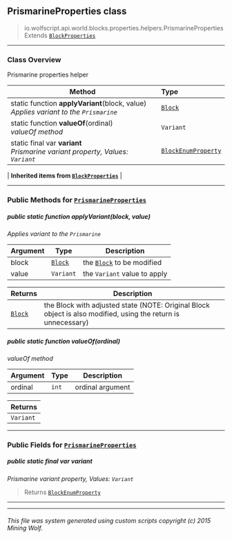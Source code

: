 ## PrismarineProperties __class__

>io.wolfscript.api.world.blocks.properties.helpers.PrismarineProperties
>Extends [`BlockProperties`](BlockProperties.md)

---

### Class Overview

Prismarine properties helper

Method | Type   
--- | :--- 
static function __applyVariant__(block, value) <br> _Applies variant to the `Prismarine`_ | [`Block`](../../Block.md)
static function __valueOf__(ordinal) <br> _valueOf method_ | `Variant`
static final var __variant__ <br> _Prismarine variant property, Values: `Variant`_ | [`BlockEnumProperty`](../BlockEnumProperty.md)
 |
__Inherited items from [`BlockProperties`](BlockProperties.md)__ |





---


### Public Methods for [`PrismarineProperties`](PrismarineProperties.md)

##### <a id='applyvariant'></a>public static function __applyVariant__(block, value)

_Applies variant to the `Prismarine`_

Argument | Type | Description  
--- | --- | --- 
block | [`Block`](../../Block.md) | the [`Block`](../../Block.md) to be modified
value | `Variant` | the `Variant` value to apply

Returns | Description
--- | --- 
[`Block`](../../Block.md) | the Block with adjusted state (NOTE: Original Block object is also modified, using the return is unnecessary)


##### <a id='valueof'></a>public static function __valueOf__(ordinal)

_valueOf method_

Argument | Type | Description  
--- | --- | --- 
ordinal | `int` | ordinal argument

Returns | 
--- | 
`Variant` |


---

### Public Fields for [`PrismarineProperties`](PrismarineProperties.md)

##### <a id='variant'></a>public static final var __variant__

_Prismarine variant property, Values: `Variant`_

>Returns
>  [`BlockEnumProperty`](../BlockEnumProperty.md)

---


---


###### This file was system generated using custom scripts copyright (c) 2015 Mining Wolf.
	

